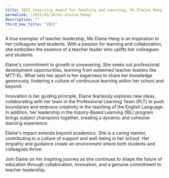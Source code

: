 ```yaml
---
title: 2022 Inspiring Award for Teaching and Learning, Ms Elaine Heng
permalink: /2022/05/16/ms-elaine-heng/
description: ""
third_nav_title: "2022"
---
```

A true exemplar of teacher leadership, Ms Elaine Heng is an inspiration to her colleagues and students. With a passion for learning and collaboration, she embodies the essence of a teacher leader who uplifts her colleagues and students.

Elaine's commitment to growth is unwavering. She seeks out professional development opportunities, learning from esteemed teacher leaders like MTT-EL. What sets her apart is her eagerness to share her knowledge generously, fostering a culture of continuous learning within her school and beyond.

Innovation is her guiding principle. Elaine fearlessly explores new ideas, collaborating with her team in the Professional Learning Team (PLT) to push boundaries and embrace creativity in the teaching of the English Language. In addition, her leadership in the Inquiry-Based Learning (IBL) program brings subject champions together, creating a dynamic and cohesive learning experience.

Elaine's impact extends beyond academics. She is a caring mentor, contributing to a culture of support and well-being in her school. Her empathy and guidance create an environment where both students and colleagues thrive.

Join Elaine on her inspiring journey as she continues to shape the future of education through collaboration, innovation, and a genuine commitment to teacher leadership.